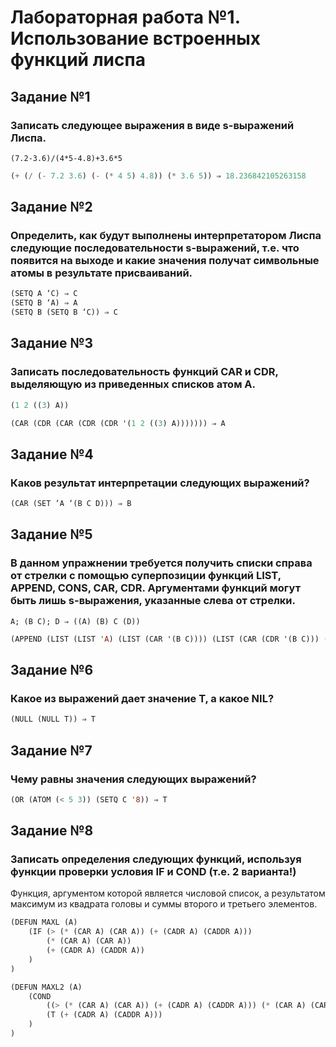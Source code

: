 # Лабораторная работа №1. Использование встроенных функций лиспа

## Задание №1

### Записать следующее выражения в виде s-выражений Лиспа.

```
(7.2-3.6)/(4*5-4.8)+3.6*5
```

```lisp
(+ (/ (- 7.2 3.6) (- (* 4 5) 4.8)) (* 3.6 5)) ⇒ 18.236842105263158
```

## Задание №2

### Определить, как будут выполнены интерпретатором Лиспа следующие последовательности s-выражений, т.е. что появится на выходе и какие значения получат символьные атомы в результате присваиваний.

```lisp
(SETQ A ‘C) ⇒ C
(SETQ B ‘A) ⇒ A
(SETQ B (SETQ B ‘C)) ⇒ C
```

## Задание №3

### Записать последовательность функций CAR и CDR, выделяющую из приведенных списков атом A.

```lisp
(1 2 ((3) A))

(CAR (CDR (CAR (CDR (CDR '(1 2 ((3) A))))))) ⇒ A
```

## Задание №4

### Каков результат интерпретации следующих выражений?

```lisp
(CAR (SET ‘A ‘(B C D))) ⇒ B
```

## Задание №5

### В данном упражнении требуется получить списки справа от стрелки с помощью суперпозиции функций LIST, APPEND, CONS, CAR, CDR. Аргументами функций могут быть лишь s-выражения, указанные слева от стрелки.

```
A; (B C); D ⇒ ((A) (B) C (D))
```

```lisp
(APPEND (LIST (LIST 'A) (LIST (CAR '(B C)))) (LIST (CAR (CDR '(B C))) (LIST 'D)))) ⇒ ((A) (B) C (D))
```

## Задание №6

### Какое из выражений дает значение T, а какое NIL?

```lisp
(NULL (NULL T)) ⇒ T
```

## Задание №7

### Чему равны значения следующих выражений?

```lisp
(OR (ATOM (< 5 3)) (SETQ C '8)) ⇒ T
```

## Задание №8

### Записать определения следующих функций, используя функции проверки условия IF и COND (т.е. 2 варианта!)

Функция, аргументом которой является числовой список, а результатом максимум из квадрата головы и суммы второго и третьего элементов.

```lisp
(DEFUN MAXL (A) 
    (IF (> (* (CAR A) (CAR A)) (+ (CADR A) (CADDR A)))
        (* (CAR A) (CAR A))
        (+ (CADR A) (CADDR A))
    )
)
```

```lisp
(DEFUN MAXL2 (A)
	(COND 
        ((> (* (CAR A) (CAR A)) (+ (CADR A) (CADDR A))) (* (CAR A) (CAR A)))
		(T (+ (CADR A) (CADDR A)))
	)
)
```
